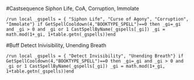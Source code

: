 #Castsequence Siphon Life, CoA, Corruption, Immolate
```
/run local _gspells = { "Siphon Life", "Curse of Agony", "Corruption", "Immolate"} if GetSpellCooldown(4,"BOOKTYPE_SPELL")==0 then _gi=_gi and _gi > 0 and _gi or 1 CastSpellByName(_gspells[_gi]) _gi = math.mod(1+_gi, 1+table.getn(_gspells))end
```


#Buff Detect Inivisibility, Unending Breath
```
/run local _gspells = { "Detect Invisibility", "Unending Breath"} if GetSpellCooldown(4,"BOOKTYPE_SPELL")==0 then _gi=_gi and _gi > 0 and _gi or 1 CastSpellByName(_gspells[_gi]) _gi = math.mod(1+_gi, 1+table.getn(_gspells))end
```